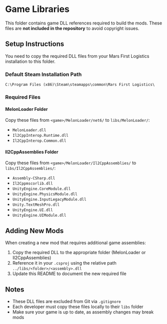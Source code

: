 # Game Libraries

This folder contains game DLL references required to build the mods. These files are **not included in the repository** to avoid copyright issues.

## Setup Instructions

You need to copy the required DLL files from your Mars First Logistics installation to this folder.

### Default Steam Installation Path
```
C:\Program Files (x86)\Steam\steamapps\common\Mars First Logistics\
```

### Required Files

#### MelonLoader Folder
Copy these files from `<game>/MelonLoader/net6/` to `libs/MelonLoader/`:
- `MelonLoader.dll`
- `Il2CppInterop.Runtime.dll`
- `Il2CppInterop.Common.dll`

#### Il2CppAssemblies Folder
Copy these files from `<game>/MelonLoader/Il2CppAssemblies/` to `libs/Il2CppAssemblies/`:
- `Assembly-CSharp.dll`
- `Il2Cppmscorlib.dll`
- `UnityEngine.CoreModule.dll`
- `UnityEngine.PhysicsModule.dll`
- `UnityEngine.InputLegacyModule.dll`
- `Unity.TextMeshPro.dll`
- `UnityEngine.UI.dll`
- `UnityEngine.UIModule.dll`

## Adding New Mods

When creating a new mod that requires additional game assemblies:
1. Copy the required DLL to the appropriate folder (MelonLoader or Il2CppAssemblies)
2. Reference it in your `.csproj` using the relative path `../libs/<folder>/<assembly>.dll`
3. Update this README to document the new required file

## Notes

- These DLL files are excluded from Git via `.gitignore`
- Each developer must copy these files locally to their `libs` folder
- Make sure your game is up to date, as assembly changes may break mods
